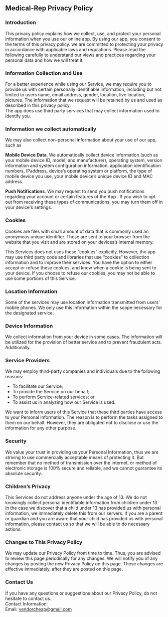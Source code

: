 Medical-Rep Privacy Policy  
----------------

### Introduction  
This privacy policy explains how we collect, use, and protect your personal information when you use our online app.
By using our app, you consent to the terms of this privacy policy. 
we are committed to protecting your privacy in accordance with applicable laws and regulations.
Please read the following carefully to understand our views and practices regarding your personal data and how we will treat it. 


### Information Collection and Use  
For a better experience while using our Service, we may require you to provide us with certain personally identifiable information, including but not limited to users name, email address, gender, location, live location, pictures. The information that we request will be retained by us and used as described in this privacy policy.  
The app does use third party services that may collect information used to identify you. 

### Information we collect automatically 
We may also collect non-personal information about your use of our app, such as

<b>Mobile Device Data</b>. We automatically collect device information (such as your mobile device ID, model, and manufacturer), operating system, version information and system configuration information, application identification numbers,  IPaddress,  device’s operating system or platform, the type of mobile device you use, your mobile device’s unique device ID and  MAC address
                   
<b>Push Notifications</b>. We may request to send you push notifications regarding your account or certain features of the App . If you wish to opt out from receiving these types of communications, you may turn them off in your device's settings.

### Cookies  
Cookies are files with small amount of data that is commonly used an anonymous unique identifier. These are sent to your browser from the website that you visit and are stored on your devices’s internal memory.  

This Services does not uses these “cookies” explicitly. However, the app may use third party code and libraries that use “cookies” to collection information and to improve their services. You have the option  to either accept or refuse these cookies, and know when a cookie is being sent to your device. If you choose to refuse our cookies, you may not be able to use some portions of this Service.  

### Location Information  
Some of the services may use location information transmitted from users' mobile phones. We only use this information within the scope necessary for the designated service.  

### Device Information  
We collect information from your device in some cases. The information will be utilized for the provision of better service and to prevent fraudulent acts. Additionally.  

### Service Providers  
We may employ third-party companies and individuals due to the following reasons:  
* To facilitate our Service;
* To provide the Service on our behalf;
* To perform Service-related services; or
* To assist us in analyzing how our Service is used.  

We want to inform users of this Service that these third parties have access to your Personal Information. The reason is to perform the tasks assigned to them on our behalf. However, they are obligated not to disclose or use the information for any other purpose.  

### Security  
We value your trust in providing us your Personal Information, thus we are striving to use commercially acceptable means of protecting it. But remember that no method of transmission over  the internet, or method of electronic storage is 100% secure and reliable, and we cannot guarantee its absolute security.  

### Children’s Privacy  
This Services do not address anyone under the age of 13. We do not knowingly collect personal identifiable information from children under 13. In the case we discover that a child under 13 has provided us with personal information, we immediately delete this from our servers. If you  are  a  parent  or  guardian and you are aware that your child has provided us with personal information, please contact us so that we will be able to do necessary actions.  

### Changes to This Privacy Policy  
We may update our Privacy Policy from time to time. Thus, you are advised to review this page periodically for any changes. We will notify you of any changes by posting the new Privacy Policy on this page. These changes are effective immediately, after they are posted on this page.  

### Contact Us  
If you have any questions or suggestions about our Privacy Policy, do not hesitate to contact us.  
Contact Information:  
Email: vendorcheap@gmail.com  
